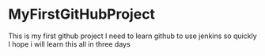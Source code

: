 # MyFirstGitHubProject
This is my first github project
I need to learn github to use jenkins so quickly
I hope i will learn this all in three days
